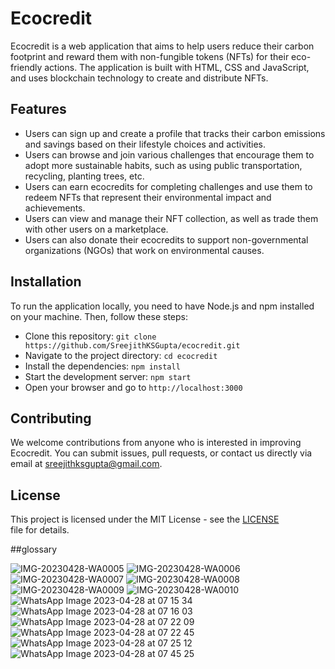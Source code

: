 
#  Ecocredit

Ecocredit is a web application that aims to help users reduce their carbon footprint and reward them with non-fungible tokens (NFTs) for their eco-friendly actions. The application is built with HTML, CSS and JavaScript, and uses blockchain technology to create and distribute NFTs.

## Features

- Users can sign up and create a profile that tracks their carbon emissions and savings based on their lifestyle choices and activities.
- Users can browse and join various challenges that encourage them to adopt more sustainable habits, such as using public transportation, recycling, planting trees, etc.
- Users can earn ecocredits for completing challenges and use them to redeem NFTs that represent their environmental impact and achievements.
- Users can view and manage their NFT collection, as well as trade them with other users on a marketplace.
- Users can also donate their ecocredits to support non-governmental organizations (NGOs) that work on environmental causes.

## Installation

To run the application locally, you need to have Node.js and npm installed on your machine. Then, follow these steps:

- Clone this repository: `git clone https://github.com/SreejithKSGupta/ecocredit.git`
- Navigate to the project directory: `cd ecocredit`
- Install the dependencies: `npm install`
- Start the development server: `npm start`
- Open your browser and go to `http://localhost:3000`

## Contributing

We welcome contributions from anyone who is interested in improving Ecocredit. You can submit issues, pull requests, or contact us directly via email at sreejithksgupta@gmail.com.


## License

This project is licensed under the MIT License - see the [LICENSE](https://github.com/SreejithKSGupta/ecocredit/blob/main/LICENSE) file for details.

##glossary

![IMG-20230428-WA0005](https://user-images.githubusercontent.com/86000425/235043213-ccaf329b-e294-4b3e-b5f0-075c19a3ca13.jpg)
![IMG-20230428-WA0006](https://user-images.githubusercontent.com/86000425/235043224-aab159a1-74e6-400e-8fd0-306b41a6038c.jpg)
![IMG-20230428-WA0007](https://user-images.githubusercontent.com/86000425/235043227-147fac75-cdce-472d-a94f-70be5d7ae9da.jpg)
![IMG-20230428-WA0008](https://user-images.githubusercontent.com/86000425/235043231-ce4bd8ec-d950-499d-b20d-804f6996c71d.jpg)
![IMG-20230428-WA0009](https://user-images.githubusercontent.com/86000425/235043236-891d3836-9844-46a8-b4f7-92a22f5d108d.jpg)
![IMG-20230428-WA0010](https://user-images.githubusercontent.com/86000425/235043239-18bbfb67-e81c-43eb-95ca-dd597f0c07f5.jpg)
![WhatsApp Image 2023-04-28 at 07 15 34](https://user-images.githubusercontent.com/86000425/235043246-7acf21d2-fd9b-4abc-a147-95f04e4799e3.jpg)
![WhatsApp Image 2023-04-28 at 07 16 03](https://user-images.githubusercontent.com/86000425/235043249-80fd6a73-38b8-41a4-b78a-c1dba8dad32b.jpg)
![WhatsApp Image 2023-04-28 at 07 22 09](https://user-images.githubusercontent.com/86000425/235043251-75454222-2bd1-4a75-9ca5-1498ec4f3899.jpg)
![WhatsApp Image 2023-04-28 at 07 22 45](https://user-images.githubusercontent.com/86000425/235043256-a39863cd-992c-48d3-a0be-2dc6135710e1.jpg)
![WhatsApp Image 2023-04-28 at 07 25 12](https://user-images.githubusercontent.com/86000425/235043260-d119ffbb-ac68-4c65-99a7-9734634aa44a.jpg)
![WhatsApp Image 2023-04-28 at 07 45 25](https://user-images.githubusercontent.com/86000425/235043263-ec323c81-ea25-4f06-9028-a94b54ee31ce.jpg)
